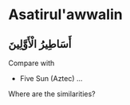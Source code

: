# Asatirul'awwalin
## أَسَاطِيرُ الْأَوَّلِينَ

Compare with

- Five Sun (Aztec)
...

Where are the similarities?
